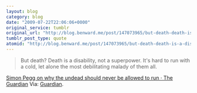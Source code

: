 ```yaml
---
layout: blog
category: blog
date: "2009-07-22T22:06:06+0000"
original_service: tumblr
original_url: "http://blog.benward.me/post/147073965/but-death-death-is-a-disability-not-a"
tumblr_post_type: quote
atomid: "http://blog.benward.me/post/147073965/but-death-death-is-a-disability-not-a"
---
```

> But death? Death is a disability, not a superpower. It's hard to run with a cold, let alone the most debilitating malady of them all.

<a href="http://www.guardian.co.uk/media/2008/nov/04/television-simon-pegg-dead-set">Simon Pegg on why the undead should never be allowed to run · The Guardian</a>
Via: [Guardian](http://www.guardian.co.uk/media/2008/nov/04/television-simon-pegg-dead-set).